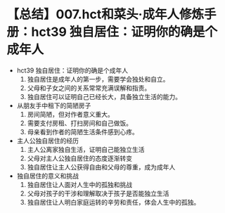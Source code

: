 # 【总结】007.hct和菜头·成年人修炼手册：hct39 独自居住：证明你的确是个成年人

-   hct39 独自居住：证明你的确是个成年人
    1.  独自居住是成年人的第一步，需要学会独处和自立。
    2.  父母和子女之间的关系常常充满误解和指责。
    3.  独自居住可以证明自己已经长大，具备独立生活的能力。
-   从朋友手中租下的简陋房子
    1.  房间简陋，但对作者意义重大。
    2.  需要支付房租、打扫房间和自己做饭。
    3.  母亲看到作者的简陋生活条件感到心疼。
-   主人公独自居住的经历
    1.  主人公离家独自生活，证明自己能独立生活
    2.  父母对主人公独自居住的态度逐渐转变
    3.  独自居住让主人公获得自由和父母的尊重，成为成年人
-   独自居住的意义和挑战
    1.  独自居住让人面对人生中的孤独和挑战
    2.  父母对孩子的干涉和理解取决于孩子是否能独立生活
    3.  独自居住让人明白家庭运转的辛劳和责任，体会人生中的孤独。